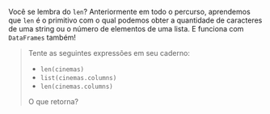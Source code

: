 Você se lembra do `len`? Anteriormente em todo o percurso, aprendemos que `len` é o primitivo com o qual podemos obter a quantidade de caracteres de uma string ou o número de elementos de uma lista. E funciona com `DataFrames` também!

> Tente as seguintes expressões em seu caderno:
>
> * `len(cinemas)`
> * `list(cinemas.columns)`
> * `len(cinemas.columns)`
>
> O que retorna?
